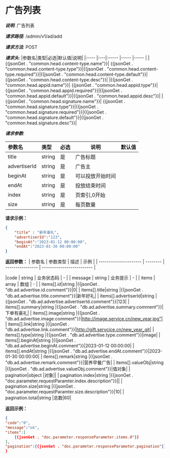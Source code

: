 # 广告列表
***说明***: 广告列表

***请求路径***: /admin/v1/ad/add

***请求方法***: POST

***请求头***:
|参数名|类型|必选|默认值|说明|
|:----    |:---|:----- |-----   |-----   |
|{{jsonGet . "common.head.content-type.name"}}| {{jsonGet . "common.head.content-type.type"}}|{{jsonGet . "common.head.content-type.required"}}|{{jsonGet . "common.head.content-type.default"}}|{{jsonGet . "common.head.content-type.desc"}}|
|{{jsonGet . "common.head.appid.name"}}| {{jsonGet . "common.head.appid.type"}}|{{jsonGet . "common.head.appid.required"}}|{{jsonGet . "common.head.appid.default"}}|{{jsonGet . "common.head.appid.desc"}}|
|{{jsonGet . "common.head.signature.name"}}| {{jsonGet . "common.head.signature.type"}}|{{jsonGet . "common.head.signature.required"}}|{{jsonGet . "common.head.signature.default"}}|{{jsonGet . "common.head.signature.desc"}}|


***请求参数***:
<!--doc.parameter.requestParamter _column="name,type,required,description,default"  position=body-->
|参数名|类型|必选|说明|默认值|
|:----    |:---|:----- |-----   |-----   |
|title| string|是|广告标题||
|advertiserId| string|是|广告主||
|beginAt| string|是|可以投放开始时间||
|endAt| string|是|投放结束时间||
|index| string|是|页索引,0开始||
|size| string|是|每页数量||


**请求示例：**
```json
{
    "title" : "新年豪礼",
    "advertiserId":"123",
    "beginAt":"2023-01-12 00:00:00",
    "endAt":"2023-01-30 00:00:00"
}
``` 
**返回参数：**
| 参数名                | 参数类型 | 描述             | 示例                      |
| --------------------- | -------- | ---------------- | ------------------------- |
<!--doc.parameter.responseParameter position=body httpStatus="200" _column="name,type,description,example"-->
|code                  | string   | 业务状态码         | -                         |
| message   | string   | 业务提示           | -                         |
| items               | array | 数组         | -                        |
| <!--map _rev="db.ad.advertise.id"-->items[].id|string |{{jsonGet . "db.ad.advertise.id.comment"}}|0| 
| <!--map _rev="db.ad.advertise.title"-->items[].title|string |{{jsonGet . "db.ad.advertise.title.comment"}}|新年好礼| 
| <!--map _rev="db.ad.advertise.advertiserId"-->items[].advertiserId|string |{{jsonGet . "db.ad.advertise.advertiserId.comment"}}|123| 
| <!--map _rev="db.ad.advertise.summary"-->items[].summary|string |{{jsonGet . "db.ad.advertise.summary.comment"}}|下单有豪礼| 
| <!--map _rev="db.ad.advertise.image"-->items[].image|string |{{jsonGet . "db.ad.advertise.image.comment"}}|http://image.service.cn/new_year.jpg"| 
| <!--map _rev="db.ad.advertise.link"-->items[].link|string |{{jsonGet . "db.ad.advertise.link.comment"}}|http://gift.servcice.cn/new_year_git| 
| <!--map _rev="db.ad.advertise.type"-->items[].type|string |{{jsonGet . "db.ad.advertise.type.comment"}}|image| 
| <!--map _rev="db.ad.advertise.beginAt"-->items[].beginAt|string |{{jsonGet . "db.ad.advertise.beginAt.comment"}}|2023-01-12 00:00:00| 
| <!--map _rev="db.ad.advertise.endAt"-->items[].endAt|string |{{jsonGet . "db.ad.advertise.endAt.comment"}}|2023-01-30 00:00:00| 
| <!--map _rev="db.ad.advertise.remark"-->items[].remark|string |{{jsonGet . "db.ad.advertise.remark.comment"}}|营养早餐广告| 
| <!--map _rev="db.ad.advertise.valueObj"-->items[].valueObj|string |{{jsonGet . "db.ad.advertise.valueObj.comment"}}|值对象| 
| pagination|object |对象|| 
| <!--map _rev="doc.parameter.requestParamter.index"-->pagination.index|string |{{jsonGet . "doc.parameter.requestParamter.index.description"}}|| 
| <!--map _rev="doc.parameter.requestParamter.size"-->pagination.size|string |{{jsonGet . "doc.parameter.requestParamter.size.description"}}|10| 
| pagination.total|string |总数|60| 


**返回示例：**
```json 
{
"code":"0",
"message":"ok",
"items":[
    {{jsonGet . "doc.parameter.responseParameter.items.0"}}
],
"pagination":{{jsonGet . "doc.parameter.responseParameter.pagination"}}
}
``` 